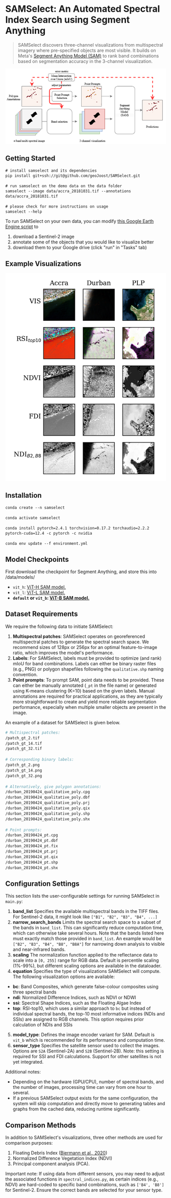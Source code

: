 # SAMSelect: An Automated Spectral Index Search using Segment Anything

<!-- let's add those when they are ready
[[`paper`](google.com)][[`demo`](google.com)][[`dataset`](google.com)]
-->

> SAMSelect discovers three-channel visualizations from multispectral imagery where pre-specified objects are most visible. It builds on Meta's [Segment Anything Model (SAM)](https://segment-anything.com/) to rank band combinations based on segmentation accuracy in the 3-channel visualization. 

![SAMSelect](./doc/SAMSelect.png)

<!--
If you've found SAMSelect helpful in your research, we'd love to hear about it! Your feedback helps us continue to improve the tool.

**Want to share your work?** Cite us in your publications using the reference in the article.

**Have questions, suggestions, or encountered a bug?** Reach out to Joost van Dalen directly.

**Let's collaborate and make SAMSelect even better together!**
-->

## Getting Started

```
# install samselect and its dependencies
pip install git+ssh://git@github.com/geoJoost/SAMSelect.git

# run samselect on the demo data on the data folder
samselect --image data/accra_20181031.tif --annotations data/accra_20181031.tif

# please check for more instructions on usage
samselect --help 
```
To run SAMSelect on your own data, you can modify [this Google Earth Engine script](https://code.earthengine.google.com/b31594853f8b1752f7fcf79883062bf3) to 
1. download a Sentinel-2 image
2. annotate some of the objects that you would like to visualize better
3. download them to your Google drive (click "run" in "Tasks" tab)

## Example Visualizations

![SAMSelect visualizations](./doc/figures/samselect_patches.png)

## Installation
```
conda create --n samselect

conda activate samselect

conda install pytorch=2.4.1 torchvision=0.17.2 torchaudio=2.2.2 pytorch-cuda=12.4 -c pytorch -c nvidia

conda env update --f environment.yml
```

## Model Checkpoints
First download the checkpoint for Segment Anything, and store this into /data/models/
- `vit_h`: [ViT-H SAM model.](https://dl.fbaipublicfiles.com/segment_anything/sam_vit_h_4b8939.pth)
- `vit_l`: [ViT-L SAM model.](https://dl.fbaipublicfiles.com/segment_anything/sam_vit_l_0b3195.pth)
- **`default` or `vit_b`: [ViT-B SAM model.](https://dl.fbaipublicfiles.com/segment_anything/sam_vit_b_01ec64.pth)**

## Dataset Requirements
We require the following data to initiate SAMSelect:

1. **Multispectral patches**: SAMSelect operates on georeferenced multispectral patches to generate the spectral search space. We recommend sizes of 128px or 256px for an optimal feature-to-image ratio, which improves the model's performance. 
2. **Labels**: For SAMSelect, labels must be provided to optimize (and rank) mIoU for band combinations. Labels can either be binary raster files (e.g., PNG) or polygon shapefiles following the `qualitative.shp` naming convention.
3. **Point prompts**: To prompt SAM, point data needs to be provided. These can either be manually annotated (`_pt` in the file name) or generated using K-means clustering (K=10) based on the given labels. Manual annotations are required for practical applications, as they are typically more straightforward to create and yield more reliable segmentation performance, especially when multiple smaller objects are present in the image.

An example of a dataset for SAMSelect is given below.
```bash
# Multispectral patches:
/patch_gt_2.tif
/patch_gt_14.tif
/patch_gt_32.tif

# Corresponding binary labels:
/patch_gt_2.png
/patch_gt_14.png
/patch_gt_32.png

# Alternatively, give polygon annotations:
/durban_20190424_qualitative_poly.cpg
/durban_20190424_qualitative_poly.dbf 
/durban_20190424_qualitative_poly.prj
/durban_20190424_qualitative_poly.qix
/durban_20190424_qualitative_poly.shp
/durban_20190424_qualitative_poly.shx 

# Point prompts:
/durban_20190424_pt.cpg
/durban_20190424_pt.dbf
/durban_20190424_pt.fix
/durban_20190424_pt.prj 
/durban_20190424_pt.qix 
/durban_20190424_pt.shp 
/durban_20190424_pt.shx 
```

## Configuration Settings
This section lists the user-configurable settings for running SAMSelect in `main.py`:
1. **band_list** Specifies the available multispectral bands in the TIFF files. For Sentinel-2 data, it might look like `["B1", "B2", "B3", "B4", ...]`
2. **narrow_search_bands** Limits the spectral search space to a subset of the bands in `band_list`. This can significantly reduce computation time, which can otherwise take several hours. Note that the bands listed here must exactly match those provided in `band_list`. An example would be `["B2", "B3", "B4", "B8", "B8A"]` for narrowing down analysis to visible and near-infrared bands.
3. **scaling** The normalization function applied to the reflectance data to scale into a `[0, 255]` range for RGB data. Default is percentile scaling (1%-99%), but different scaling options are available in the dataloader.
4. **equation** Specifies the type of visualizations SAMSelect will compute. The following visualization options are available:
- **bc**: Band Composites, which generate false-colour composites using three spectral bands
- **ndi**: Normalized Difference Indices, such as NDVI or NDWI
- **ssi**: Spectral Shape Indices, such as the Floating Algae Index
- **top**: RSI-top10, which uses a similar approach to `bc` but instead of individual spectral bands, the top-10 most informative indices (NDIs and SSIs) are assigned to RGB channels. This option requires prior calculation of NDIs and SSIs
5. **model_type**: Defines the image encoder variant for SAM. Default is `vit_b` which is recommended for its performance and computation time.
6. **sensor_type** Specifies the satellite sensor used to collect the images. Options are `S2A` (Sentinel-2A) and `S2B` (Sentinel-2B). Note: this setting is required for SSI and FDI calculations. Support for other satellites is not yet integrated.

Additional notes:
- Depending on the hardware (GPU/CPU), number of spectral bands, and the number of images, processing time can vary from one hour to several.
- If a previous SAMSelect output exists for the same configuration, the system will skip computation and directly move to generating tables and graphs from the cached data, reducing runtime significantly.

## Comparison Methods
In addition to SAMSelect's visualizations, three other methods are used for comparison purposes:
1. Floating Debris Index ([Biermann et al., 2020](https://www.nature.com/articles/s41598-020-62298-z))
2. Normalized Difference Vegetation Index (NDVI)
3. Principal component analysis (PCA).

Important note:
If using data from different sensors, you may need to adjust the associated functions in `spectral_indices.py`, as certain indices (e.g., NDVI) are hard-coded to specific band combinations, such as `['B4', 'B8']` for Sentinel-2. Ensure the correct bands are selected for your sensor type.
